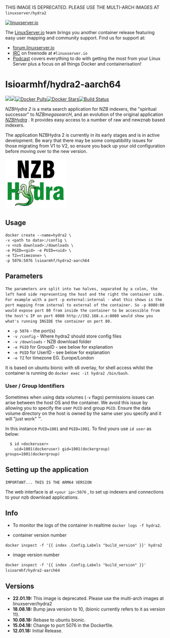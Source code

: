 [linuxserverurl]: https://linuxserver.io
[forumurl]: https://forum.linuxserver.io
[ircurl]: https://www.linuxserver.io/irc/
[podcasturl]: https://www.linuxserver.io/podcast/
[appurl]: https://github.com/theotherp/nzbhydra2
[hub]: https://hub.docker.com/r/lsioarmhf/hydra2-aarch64/

THIS IMAGE IS DEPRECATED. PLEASE USE THE MULTI-ARCH IMAGES AT `linuxserver/hydra2`

[![linuxserver.io](https://raw.githubusercontent.com/linuxserver/docker-templates/master/linuxserver.io/img/linuxserver_medium.png)][linuxserverurl]

The [LinuxServer.io][linuxserverurl] team brings you another container release featuring easy user mapping and community support. Find us for support at:
* [forum.linuxserver.io][forumurl]
* [IRC][ircurl] on freenode at `#linuxserver.io`
* [Podcast][podcasturl] covers everything to do with getting the most from your Linux Server plus a focus on all things Docker and containerisation!

# lsioarmhf/hydra2-aarch64
[![](https://images.microbadger.com/badges/version/lsioarmhf/hydra2-aarch64.svg)](https://microbadger.com/images/lsioarmhf/hydra2-aarch64 "Get your own version badge on microbadger.com")[![](https://images.microbadger.com/badges/image/lsioarmhf/hydra2-aarch64.svg)](http://microbadger.com/images/lsioarmhf/hydra2-aarch64 "Get your own image badge on microbadger.com")[![Docker Pulls](https://img.shields.io/docker/pulls/lsioarmhf/hydra2-aarch64.svg)][hub][![Docker Stars](https://img.shields.io/docker/stars/lsioarmhf/hydra2-aarch64.svg)][hub][![Build Status](https://ci.linuxserver.io/buildStatus/icon?job=Docker-Builders/arm64/arm64-hydra2)](https://ci.linuxserver.io/job/Docker-Builders/job/arm64/job/arm64-hydra2/)

_NZBHydra 2_ is a meta search application for NZB indexers, the "spiritual successor" to _NZBmegasearcH_, and an evolution of the original application _[NZBHydra](https://github.com/theotherp/nzbhydra)_ . It provides easy access to a number of raw and newznab based indexers. 

The application NZBHydra 2 is currently in its early stages and is in active development. Be wary that there may be some compatibility issues for those migrating from V1 to V2, so ensure you back up your old configuration before moving over to the new version.

[![hydra](https://raw.githubusercontent.com/linuxserver/docker-templates/master/linuxserver.io/img/hydra-icon.png)][appurl]

## Usage

```
docker create --name=hydra2 \
-v <path to data>:/config \
-v <nzb download>:/downloads \
-e PGID=<gid> -e PUID=<uid> \
-e TZ=<timezone> \
-p 5076:5076 lsioarmhf/hydra2-aarch64
```

## Parameters

`The parameters are split into two halves, separated by a colon, the left hand side representing the host and the right the container side. 
For example with a port -p external:internal - what this shows is the port mapping from internal to external of the container.
So -p 8080:80 would expose port 80 from inside the container to be accessible from the host's IP on port 8080
http://192.168.x.x:8080 would show you what's running INSIDE the container on port 80.`


* `-p 5076` - the port(s)
* `-v /config` - Where hydra2 should store config files
* `-v /downloads` - NZB download folder
* `-e PGID` for GroupID - see below for explanation
* `-e PUID` for UserID - see below for explanation
* `-e TZ` for timezone EG. Europe/London

It is based on ubuntu bionic with s6 overlay, for shell access whilst the container is running do `docker exec -it hydra2 /bin/bash`.

### User / Group Identifiers

Sometimes when using data volumes (`-v` flags) permissions issues can arise between the host OS and the container. We avoid this issue by allowing you to specify the user `PUID` and group `PGID`. Ensure the data volume directory on the host is owned by the same user you specify and it will "just work" ™.

In this instance `PUID=1001` and `PGID=1001`. To find yours use `id user` as below:

```
  $ id <dockeruser>
    uid=1001(dockeruser) gid=1001(dockergroup) groups=1001(dockergroup)
```

## Setting up the application 
`IMPORTANT... THIS IS THE ARM64 VERSION`

The web interface is at `<your ip>:5076` , to set up indexers and connections to your nzb download applications.


## Info

* To monitor the logs of the container in realtime `docker logs -f hydra2`.

* container version number 

`docker inspect -f '{{ index .Config.Labels "build_version" }}' hydra2`

* image version number

`docker inspect -f '{{ index .Config.Labels "build_version" }}' lsioarmhf/hydra2-aarch64`

## Versions

+ **22.01.19:** This image is deprecated. Please use the multi-arch images at linuxserver/hydra2
+ **18.08.18:** Bump java version to 10, (bionic currently refers to it as version 11).
+ **10.08.18:** Rebase to ubuntu bionic.
+ **15.04.18:** Change to port 5076 in the Dockerfile.
+ **12.01.18:** Initial Release.
